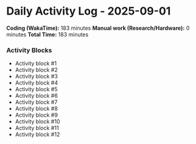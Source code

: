 # Daily Activity Log - 2025-09-01

**Coding (WakaTime):** 183 minutes
**Manual work (Research/Hardware):** 0 minutes
**Total Time:** 183 minutes

### Activity Blocks
- Activity block #1
- Activity block #2
- Activity block #3
- Activity block #4
- Activity block #5
- Activity block #6
- Activity block #7
- Activity block #8
- Activity block #9
- Activity block #10
- Activity block #11
- Activity block #12
